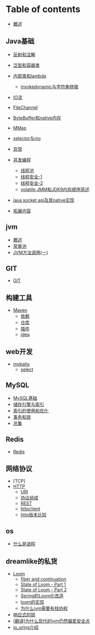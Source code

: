 # Table of contents

* [概述](README.md)

## Java基础

* [反射和注解](java基础/反射和注解.md)
* [泛型和容器类](java基础/泛型和容器类.md)
* [内部类和lambda](java基础/内部类和lambda.md)
  * [invokedynamic与字符串拼接](java基础/stringConcatViaInvokeDynamic.md) 

* [IO流](java基础/io流.md)
* [FileChannel](java基础/FileChannel.md)
* [ByteBuffer和native内存](java基础/ByteBuffer和native内存.md)
* [MMap](java基础/Mmap.md)
* [selector与nio](java基础/selector.md)
* [异常](java基础/异常.md)
* [并发编程](java基础/多线程和并发导论.md)
  * [线程池](java基础/线程池.md)
  * [线程安全-1](java基础/线程安全(1).md)
  * [线程安全-2](java基础/线程安全(2).md)
  * [volatile,JMM和JDK9内存顺序简述](java基础/volatile，JMM和jdk9内存顺序简论.md)
* [java socket api及其native实现](java基础/socket.md)
* [拓展内容](java基础/拓展内容.md)

## jvm

- [概述](jvm/JVM概述.md)
- [常量池](jvm/常量池.md)
- [JVM方法调用(一)](jvm/JVM方法调用(一).md)

## GIT

- [GIT](git/AllInOne.md)

## 构建工具

* [Maven](构建工具/maven_get_start.md)
  * [依赖](构建工具/maven_dependencies.md) 
  * [仓库](构建工具/maven_repositories.md)
  * [插件](构建工具/maven_plugin.md)
  * [idea](构建工具/maven_idea.md)

## web开发

- [mybatis](mybatis/get-start.md)
  - [select](mybatis/select.md)

## MySQL

  * [MySQL基础](MySQL/MySQL基础.md)
  * [储存引擎与索引](MySQL/MySQL高级-1存储引擎与索引.md)
  * [索引的使用和优化](MySQL/MySQL高级-2索引的使用和优化.md)
  * [事务和锁](MySQL/MySQL高级-3事务和锁.md)
  * [总集](MySQL/MySQL高级-总集.md)

## Redis
* [Redis](redis/Redis%E7%AC%94%E8%AE%B0.md)

## 网络协议
* [TCP]
* [HTTP](网络协议/http/http(1)概述.md)
  * [URI](网络协议/http/http(2)uri.md)
  * [协议组成](网络协议/http/http(3)协议构成.md)
  * [REST](网络协议/http/http(4)restful.md)
  * [httpclient](网络协议/http/http(5)jdk的httpclient.md)
  * [http版本比较](网络协议/http/http(6)http版本比较.md)

## os

* [什么是进程](os/什么是进程.md)

## dreamlike的私货


* [Loom](https://openjdk.org/projects/loom/)
  * [fiber and continuation](dreamlike的私货/Project%20Loom%20Java虚拟机的纤程和计算续体.md)
  * [State of Loom - Part 1](/dreamlike的私货/state_of_loom_part1.md)
  * [State of Loom - Part 2](/dreamlike的私货/state_of_loom_part2.md)
  * [Spring的Loom化改造](dreamlike的私货/Spring的loom化改造.md)
  * [loom的实现](dreamlike的私货/loom的实现.md)
  * [为什么jvm需要有栈协程](dreamlike的私货/为什么jvm需要有栈协程.md) 
* [响应式的锁](dreamlike的私货/响应式的锁)
* [[翻译]为什么现代的jvm仍然偏爱安全点](dreamlike的私货/【翻译】为什么现代的JVM分析器仍然偏爱安全点？.md)
* [io_uring介绍](dreamlike的私货/io_uring.md)